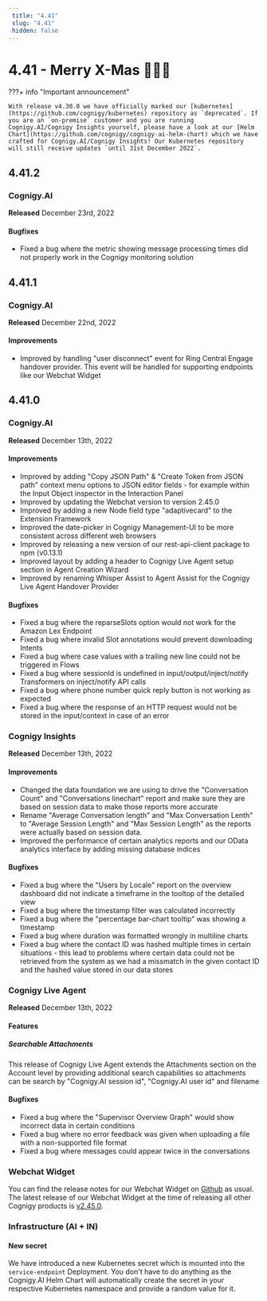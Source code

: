 ```yaml
---
 title: "4.41" 
 slug: "4.41" 
 hidden: false 
---
```

# 4.41 - Merry X-Mas 🎅🏻🎄

???+ info "Important announcement"

    With release v4.30.0 we have officially marked our [kubernetes](https://github.com/cognigy/kubernetes) repository as `deprecated`. If you are an `on-premise` customer and you are running Cognigy.AI/Cognigy Insights yourself, please have a look at our [Helm Chart](https://github.com/cognigy/cognigy-ai-helm-chart) which we have crafted for Cognigy.AI/Cognigy Insights! Our Kubernetes repository will still receive updates `until 31st December 2022`.

## 4.41.2

### Cognigy.AI

**Released** December 23rd, 2022

#### Bugfixes
- Fixed a bug where the metric showing message processing times did not properly work in the Cognigy monitoring solution


## 4.41.1

### Cognigy.AI

**Released** December 22nd, 2022

#### Improvements
- Improved by handling "user disconnect" event for Ring Central Engage handover provider. This event will be handled for supporting endpoints like our Webchat Widget

## 4.41.0

### Cognigy.AI

**Released** December 13th, 2022

#### Improvements
- Improved by adding "Copy JSON Path" & "Create Token from JSON path" context menu options to JSON editor fields - for example within the Input Object inspector in the Interaction Panel
- Improved by updating the Webchat version to version 2.45.0
- Improved by adding a new Node field type "adaptivecard" to the Extension Framework
- Improved the date-picker in Cognigy Management-UI to be more consistent across different web browsers
- Improved by releasing a new version of our rest-api-client package to npm (v0.13.1)
- Improved layout by adding a header to Cognigy Live Agent setup section in Agent Creation Wizard
- Improved by renaming Whisper Assist to Agent Assist for the Cognigy Live Agent Handover Provider

#### Bugfixes
- Fixed a bug where the reparseSlots option would not work for the Amazon Lex Endpoint
- Fixed a bug where invalid Slot annotations would prevent downloading Intents
- Fixed a bug where case values with a trailing new line could not be triggered in Flows
- Fixed a bug where sessionId is undefined in input/output/inject/notify Transformers on inject/notify API calls
- Fixed a bug where phone number quick reply button is not working as expected
- Fixed a bug where the response of an HTTP request would not be stored in the input/context in case of an error

### Cognigy Insights

**Released** December 13th, 2022

#### Improvements
- Changed the data foundation we are using to drive the "Conversation Count" and "Conversations linechart" report and make sure they are based on session data to make those reports more accurate
- Rename "Average Conversation length" and "Max Conversation Lenth" to "Average Session Length" and "Max Session Length" as the reports were actually based on session data.
- Improved the performance of certain analytics reports and our OData analytics interface by adding missing database indices

#### Bugfixes
- Fixed a bug where the "Users by Locale" report on the overview dashboard did not indicate a timeframe in the tooltop of the detailed view
- Fixed a bug where the timestamp filter was calculated incorrectly
- Fixed a bug where the "percentage bar-chart tooltip" was showing a timestamp
- Fixed a bug where duration was formatted wrongly in multiline charts
- Fixed a bug where the contact ID was hashed multiple times in certain situations - this lead to problems where certain data could not be retrieved from the system as we had a missmatch in the given contact ID and the hashed value stored in our data stores

### Cognigy Live Agent

**Released** December 13th, 2022

#### Features
##### Searchable Attachments
This release of Cognigy Live Agent extends the Attachments section on the Account level by providing additional search capabilities so attachments can be search by "Cognigy.AI session id", "Cognigy.AI user id" and filename

#### Bugfixes
- Fixed a bug where the "Supervisor Overview Graph" would show incorrect data in certain conditions
- Fixed a bug where no error feedback was given when uploading a file with a non-supported file format
- Fixed a bug where messages could appear twice in the conversations

### Webchat Widget
You can find the release notes for our Webchat Widget on [Github](https://github.com/Cognigy/WebchatWidget/releases) as usual. The latest release of our Webchat Widget at the time of releasing all other Cognigy products is [v2.45.0](https://github.com/Cognigy/WebchatWidget/releases/tag/v2.45.0).

### Infrastructure (AI + IN)

#### New secret
We have introduced a new Kubernetes secret which is mounted into the `service-endpoint` Deployment. You don't have to do anything as the Cognigy.AI Helm Chart will automatically create the secret in your respective Kubernetes namespace and provide a random value for it.